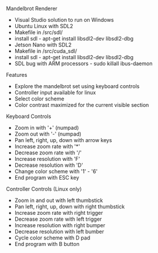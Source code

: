 Mandelbrot Renderer
* Visual Studio solution to run on Windows
* Ubuntu Linux with SDL2
 * Makefile in /src/sdl/
 * install sdl - apt-get install libsdl2-dev libsdl2-dbg
* Jetson Nano with SDL2
 * Makefile in /src/cuda_sdl/
 * install sdl - apt-get install libsdl2-dev libsdl2-dbg
 * SDL bug with ARM processors - sudo killall ibus-daemon


Features
* Explore the mandelbrot set using keyboard controls
* Controller input available for linux
* Select color scheme
* Color contrast maximized for the current visible section


Keyboard Controls
* Zoom in with '+' (numpad)
* Zoom out with '-' (numpad)
* Pan left, right, up, down with arrow keys
* Increase zoom rate with '*'
* Decrease zoom rate with '/'
* Increase resolution with 'F'
* Decrease resolution with 'D'
* Change color scheme with '1' - '6'
* End program with ESC key


Controller Controls (Linux only)
* Zoom in and out with left thumbstick
* Pan left, right, up, down with right thumbstick
* Increase zoom rate with right trigger
* Decrease zoom rate with left trigger
* Increase resolution with right bumper
* Decrease resolution with left bumber
* Cycle color scheme with D pad
* End program with B button